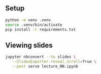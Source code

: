 ## Setup

```sh
python -m venv .venv
source .venv/bin/activate
pip install -r requirements.txt
```

## Viewing slides

```sh
jupyter nbconvert --to slides \
   --SlidesExporter.reveal_scroll=True \
   --post serve lecture_NN.ipynb
```
